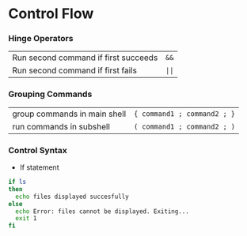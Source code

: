 # Control Flow

### Hinge Operators
|  |  |
| -- | -- |
| Run second command if first succeeds | `&&` |
| Run second command if first fails | `\|\|` |

### Grouping Commands
|  |  |
| -- | -- |
| group commands in main shell | `{ command1 ; command2 ; }` |
| run commands in subshell | `( command1 ; command2 ; )` |

### Control Syntax
- If statement
```bash
if ls        
then                 
  echo files displayed succesfully
else
  echo Error: files cannot be displayed. Exiting...                                                                            
  exit 1
fi
```
